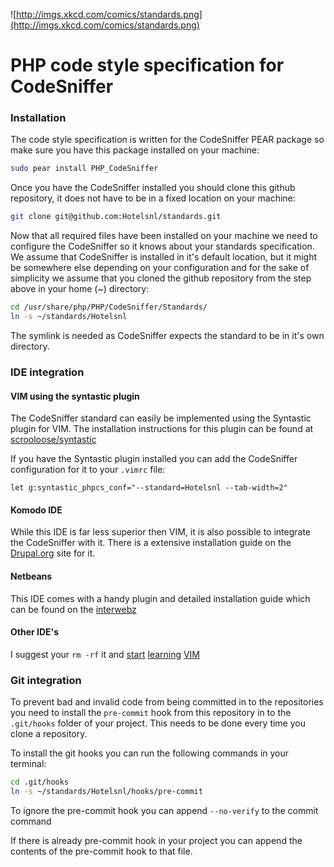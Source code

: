 ![http://imgs.xkcd.com/comics/standards.png](http://imgs.xkcd.com/comics/standards.png)

# PHP code style specification for CodeSniffer

### Installation

The code style specification is written for the CodeSniffer PEAR package so make sure
you have this package installed on your machine:

```bash
sudo pear install PHP_CodeSniffer
```

Once you have the CodeSniffer installed you should clone this github repository, it does
not have to be in a fixed location on your machine:

```bash
git clone git@github.com:Hotelsnl/standards.git
```

Now that all required files have been installed on your machine we need to configure the
CodeSniffer so it knows about your standards specification. We assume that CodeSniffer is
installed in it's default location, but it might be somewhere else depending on your
configuration and for the sake of simplicity we assume that you cloned the github repository
from the step above in your home (~) directory:

```bash
cd /usr/share/php/PHP/CodeSniffer/Standards/
ln -s ~/standards/Hotelsnl
```
The symlink is needed as CodeSniffer expects the standard to be in it's own directory.

### IDE integration

#### VIM using the syntastic plugin

The CodeSniffer standard can easily be implemented using the Syntastic plugin for VIM. The
installation instructions for this plugin can be found at [scrooloose/syntastic](https://github.com/scrooloose/syntastic)

If you have the Syntastic plugin installed you can add the CodeSniffer configuration for it
to your `.vimrc` file:

```viml
let g:syntastic_phpcs_conf="--standard=Hotelsnl --tab-width=2"
```

#### Komodo IDE

While this IDE is far less superior then VIM, it is also possible to integrate the CodeSniffer
with it. There is a extensive installation guide on the [Drupal.org](http://drupal.org/node/1410310) site for it.

#### Netbeans

This IDE comes with a handy plugin and detailed installation guide which can be found on the 
[interwebz](http://www.amaxus.com/cms-blog/coding-standards-netbeans-php-codesniffer)

#### Other IDE's

I suggest your `rm -rf` it and [start](http://vim-adventures.com/) [learning](http://vimcasts.org/) [VIM](http://www.vim.org/)

### Git integration

To prevent bad and invalid code from being committed in to the repositories you need to install
the `pre-commit` hook from this repository in to the `.git/hooks` folder of your project. This
needs to be done every time you clone a repository.

To install the git hooks you can run the following commands in your terminal:

```bash
cd .git/hooks
ln -s ~/standards/Hotelsnl/hooks/pre-commit
```

To ignore the pre-commit hook you can append `--no-verify` to the commit command

If there is already pre-commit hook in your project you can append the contents of the pre-commit
hook to that file.